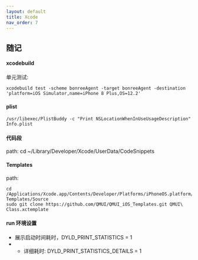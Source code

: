 ```yaml
---
layout: default
title: Xcode
nav_order: 7
---
```


## 随记

#### xcodebuild

单元测试:
~~~
xcodebuild test -scheme bonreeAgent -target bonreeAgent -destination 'platform=iOS Simulator,name=iPhone 8 Plus,OS=12.2'
~~~

#### plist
~~~
/usr/libexec/PlistBuddy -c "Print NSLocationWhenInUseUsageDescription" Info.plist
~~~

#### 代码段

path: cd ~/Library/Developer/Xcode/UserData/CodeSnippets

#### Templates

path: 
~~~
cd /Applications/Xcode.app/Contents/Developer/Platforms/iPhoneOS.platform/Developer/Library/Xcode/Templates/File\ Templates/Source
sudo git clone https://github.com/QMUI/QMUI_iOS_Templates.git QMUI\ Class.xctemplate
~~~

#### run 环境设置

- 展示启动时间耗时，DYLD_PRINT_STATISTICS = 1
- - 详细耗时: DYLD_PRINT_STATISTICS_DETAILS = 1